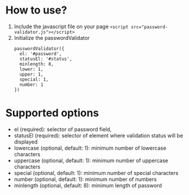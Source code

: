 # How to use?

1. Include the javascript file on your page
  `<script src="password-validator.js"></script>`
2. Initialize the passwordValidator
   ```
   passwordValidator({
     el: '#password',
     statusEl: '#status',
     minlength: 8,
     lower: 1,
     upper: 1,
     special: 1,
     number: 1
   })
   ```

# Supported options

- el (required):  selector of password field,
- statusEl (required): selector of element where validation status will be displayed
- lowercase (optional, default: 1): minimum number of lowercase characters
- uppercase (optional, default: 1): minimum number of uppercase characters
- special (optional, default: 1): minimum number of special characters
- number (optional, default: 1): minimum number of numbers
- minlength (optional, default: 8): minimum length of password
